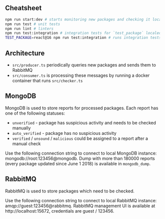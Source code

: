 ## Cheatsheet

```bash
npm run start:dev # starts monitoring new packages and checking it locally
npm run test # unit tests
npm run lint # linters
npm run test:integration # integration tests for `test_package` localed in `test/test_package`. Results are stored in `tests/integration/baseline.json`
TEST_PACKAGE=react@16 npm run test:integration # runs integration tests for a specific package
```

## Architecture
- `src/producer.ts` periodically queries new packages and sends them to RabbitMQ
- `src/consumer.ts` is processing these messages by running a docker container that runs `src/checker.ts`

## MongoDB
MongoDB is used to store reports for processed packages. Each report has one of the following statuses:
- `unverified` - package has suspicious activity and needs to be checked manually
- `auto_verified` - package has no suspicious activity
- `verified` / `unsound` / `malicious` could be assigned to a report after a manual check

Use the following connection string to connect to local MongoDB instance: mongodb://root:123456@mongodb. Dump with more than 180000 reports (every package updated since June 1 2018) is available in `mongodb_dump`.

## RabbitMQ
RabbitMQ is used to store packages which need to be checked.

Use the following connection string to connect to local RabbitMQ instance: amqp://guest:123456@rabbitmq. RabbitMQ management UI is available at http://localhost:15672, credentials are guest / 123456.
